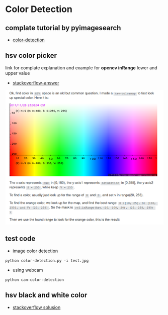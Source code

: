 # Color Detection

## complate tutorial by __pyimagesearch__

- [color-detection](https://www.pyimagesearch.com/2014/08/04/opencv-python-color-detection/)


## hsv color picker
link for complate explanation and example for __opencv inRange__ lower and upper value

- [stackoverflow-answer](https://stackoverflow.com/questions/10948589/choosing-the-correct-upper-and-lower-hsv-boundaries-for-color-detection-withcv/48367205#48367205)

![hsv-color](color-hsv-ex.png)

## test code

- image color detection

```
python color-detection.py -i test.jpg
```

- using webcam

```
python cam-color-detection
```
## hsv black and white color

- [stackoverflow solusion](https://stackoverflow.com/questions/25398188/black-color-object-detection-hsv-range-in-opencv)
